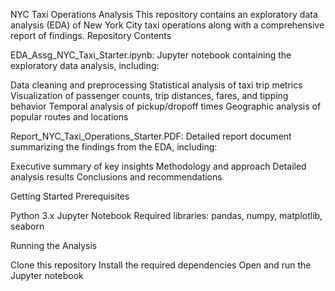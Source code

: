 NYC Taxi Operations Analysis
This repository contains an exploratory data analysis (EDA) of New York City taxi operations along with a comprehensive report of findings.
Repository Contents

EDA_Assg_NYC_Taxi_Starter.ipynb: Jupyter notebook containing the exploratory data analysis, including:

Data cleaning and preprocessing
Statistical analysis of taxi trip metrics
Visualization of passenger counts, trip distances, fares, and tipping behavior
Temporal analysis of pickup/dropoff times
Geographic analysis of popular routes and locations

Report_NYC_Taxi_Operations_Starter.PDF: Detailed report document summarizing the findings from the EDA, including:

Executive summary of key insights
Methodology and approach
Detailed analysis results
Conclusions and recommendations

Getting Started
Prerequisites

Python 3.x
Jupyter Notebook
Required libraries: pandas, numpy, matplotlib, seaborn

Running the Analysis

Clone this repository
Install the required dependencies
Open and run the Jupyter notebook
